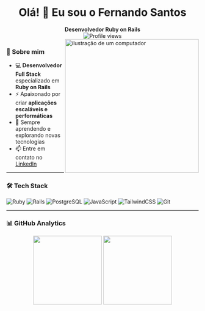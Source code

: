<div align="center">
  <h1>Olá! 👋 Eu sou o Fernando Santos</h1>
  <strong>Desenvolvedor Ruby on Rails</strong>
  <br>
  <img src="https://komarev.com/ghpvc/?username=fernandodxx&color=blue" alt="Profile views" />
</div>

<img src="https://raw.githubusercontent.com/MicaelliMedeiros/micaellimedeiros/master/image/computer-illustration.png" alt="ilustração de um computador" min-width="350px" max-width="350px" width="350px" align="right" />

### 🚀 Sobre mim  
- 💻 **Desenvolvedor Full Stack** especializado em **Ruby on Rails**
- ⚡ Apaixonado por criar **aplicações escaláveis e performáticas**
- 🎯 Sempre aprendendo e explorando novas tecnologias  
- 📫 Entre em contato no [LinkedIn](https://www.linkedin.com/in/fernando-santoss)  

---

### 🛠 Tech Stack  
![Ruby](https://img.shields.io/badge/-Ruby-CC342D?style=flat&logo=ruby&logoColor=white)
![Rails](https://img.shields.io/badge/-Rails-CC0000?style=flat&logo=rubyonrails&logoColor=white)
![PostgreSQL](https://img.shields.io/badge/-PostgreSQL-316192?style=flat&logo=postgresql&logoColor=white)
![JavaScript](https://img.shields.io/badge/-JavaScript-F7DF1E?style=flat&logo=javascript&logoColor=black)
![TailwindCSS](https://img.shields.io/badge/-TailwindCSS-38B2AC?style=flat&logo=tailwind-css&logoColor=white)
![Git](https://img.shields.io/badge/-Git-F05032?style=flat&logo=git&logoColor=white)

---

### 📊 GitHub Analytics  
<div align="center">
  <img height="180em" src="https://github-readme-stats.vercel.app/api/top-langs/?username=fernandodxx&layout=compact&theme=tokyonight"/>
  <img height="180em" src="https://github-readme-stats.vercel.app/api?username=fernandodxx&show_icons=true&theme=tokyonight&include_all_commits=true&count_private=true"/>
</div>
